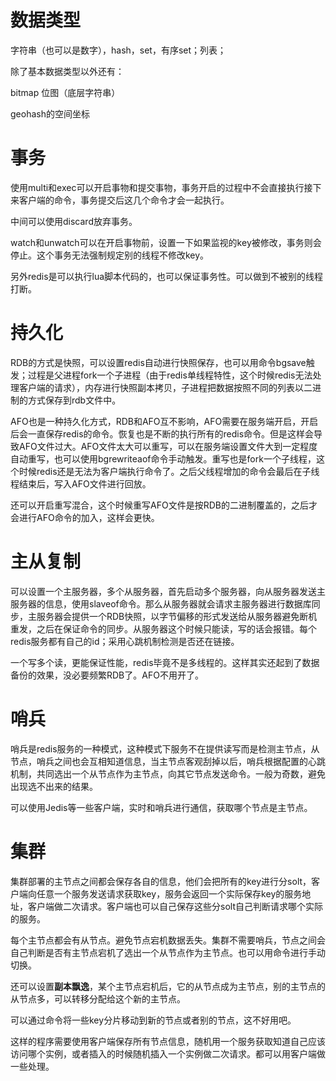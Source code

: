 # 数据类型

字符串（也可以是数字），hash，set，有序set；列表；

除了基本数据类型以外还有：

bitmap 位图（底层字符串）

geohash的空间坐标



# 事务

使用multi和exec可以开启事物和提交事物，事务开启的过程中不会直接执行接下来客户端的命令，事务提交后这几个命令才会一起执行。

中间可以使用discard放弃事务。

watch和unwatch可以在开启事物前，设置一下如果监视的key被修改，事务则会停止。这个事务无法强制规定别的线程不修改key。

另外redis是可以执行lua脚本代码的，也可以保证事务性。可以做到不被别的线程打断。



# 持久化

RDB的方式是快照，可以设置redis自动进行快照保存，也可以用命令bgsave触发；过程是父进程fork一个子进程（由于redis单线程特性，这个时候redis无法处理客户端的请求），内存进行快照副本拷贝，子进程把数据按照不同的列表以二进制的方式保存到rdb文件中。



AFO也是一种持久化方式，RDB和AFO互不影响，AFO需要在服务端开启，开启后会一直保存redis的命令。恢复也是不断的执行所有的redis命令。但是这样会导致AFO文件过大。AFO文件太大可以重写，可以在服务端设置文件大到一定程度自动重写，也可以使用bgrewriteaof命令手动触发。重写也是fork一个子线程，这个时候redis还是无法为客户端执行命令了。之后父线程增加的命令会最后在子线程结束后，写入AFO文件进行回放。

还可以开启重写混合，这个时候重写AFO文件是按RDB的二进制覆盖的，之后才会进行AFO命令的加入，这样会更快。



# 主从复制

可以设置一个主服务器，多个从服务器，首先启动多个服务器，向从服务器发送主服务器的信息，使用slaveof命令。那么从服务器就会请求主服务器进行数据库同步，主服务器会提供一个RDB快照，以字节偏移的形式发送给从服务器避免断机重发，之后在保证命令的同步。从服务器这个时候只能读，写的话会报错。每个redis服务都有自己的id；采用心跳机制检测是否还在链接。

一个写多个读，更能保证性能，redis毕竟不是多线程的。这样其实还起到了数据备份的效果，没必要频繁RDB了。AFO不用开了。



# 哨兵

哨兵是redis服务的一种模式，这种模式下服务不在提供读写而是检测主节点，从节点，哨兵之间也会互相知道信息，当主节点客观刮掉以后，哨兵根据配置的心跳机制，共同选出一个从节点作为主节点，向其它节点发送命令。一般为奇数，避免出现选不出来的结果。

可以使用Jedis等一些客户端，实时和哨兵进行通信，获取哪个节点是主节点。



# 集群

集群部署的主节点之间都会保存各自的信息，他们会把所有的key进行分solt，客户端向任意一个服务发送请求获取key，服务会返回一个实际保存key的服务地址，客户端做二次请求。客户端也可以自己保存这些分solt自己判断请求哪个实际的服务。

每个主节点都会有从节点。避免节点宕机数据丢失。集群不需要哨兵，节点之间会自己判断是否有主节点宕机了选出一个从节点作为主节点。也可以用命令进行手动切换。

还可以设置**副本飘逸**，某个主节点宕机后，它的从节点成为主节点，别的主节点的从节点多，可以转移分配给这个新的主节点。

可以通过命令将一些key分片移动到新的节点或者别的节点，这不好用吧。

这样的程序需要使用客户端保存所有节点信息，随机用一个服务获取知道自己应该访问哪个实例，或者插入的时候随机插入一个实例做二次请求。都可以用客户端做一些处理。



